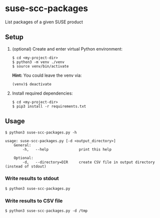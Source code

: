 # suse-scc-packages
List packages of a given SUSE product

## Setup
1. (optional) Create and enter virtual Python environment:
   ```shell
   $ cd <my-project-dir>
   $ python3 -m venv ./venv
   $ source venv/bin/activate
   ```
   **Hint:** You could leave the venv via:
   ```shell
   (venv)$ deactivate
   ```

3. Install required dependencies:
   ```shell
   $ cd <my-project-dir>
   $ pip3 install -r requirements.txt
   ```

## Usage
```shell
$ python3 suse-scc-packages.py -h

usage: suse-scc-packages.py [-d <output_directory>]
    General:
        -h,   --help              print this help

    Optional:
        -d,   --directory=DIR     create CSV file in output directory (instead of stdout)
```

### Write results to stdout
```shell
$ python3 suse-scc-packages.py
```

### Write results to CSV file
```shell
$ python3 suse-scc-packages.py -d /tmp
```
